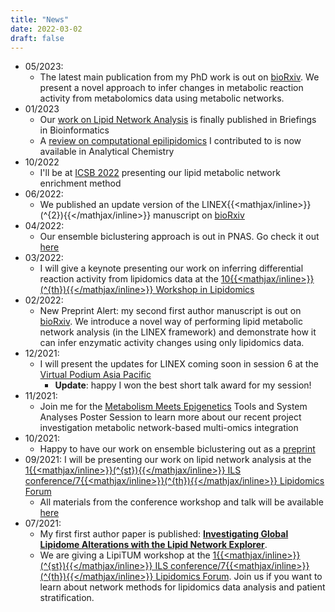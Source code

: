 ```yaml
---
title: "News"
date: 2022-03-02
draft: false
---
```


* 05/2023:
	* The latest main publication from my PhD work is out on [bioRxiv](https://www.biorxiv.org/content/10.1101/2023.05.15.540613v1.abstract). We present a novel approach to infer changes in metabolic reaction activity from metabolomics data using metabolic networks.
* 01/2023
	* Our [work on Lipid Network Analysis](https://academic.oup.com/bib/article/24/1/bbac572/6966533) is finally published in Briefings in Bioinformatics
	* A [review on computational epilipidomics](https://pubs.acs.org/doi/full/10.1021/acs.analchem.2c04406) I contributed to is now available in Analytical Chemistry
* 10/2022
 	* I'll be at [ICSB 2022](https://www.icsb2022.berlin/) presenting our lipid metabolic network enrichment method
* 06/2022:
	* We published an update version of the LINEX{{<mathjax/inline>}}\(^{2}\){{</mathjax/inline>}} manuscript on [bioRxiv](https://www.biorxiv.org/content/10.1101/2022.02.04.479101v2.abstract)
* 04/2022:
	* Our ensemble biclustering approach is out in PNAS. Go check it out [here](https://www.pnas.org/doi/10.1073/pnas.2118210119)
* 03/2022:
	* I will give a keynote presenting our work on inferring differential reaction activity from lipidomics data at the [10{{<mathjax/inline>}}\(^{th}\){{</mathjax/inline>}} Workshop in Lipidomics](http://www.cesam.ua.pt/files/FOODLIPIDOMICS2.pdf)
* 02/2022:
	* New Preprint Alert: my second first author manuscript is out on [bioRxiv](https://doi.org/10.1101/2022.02.04.479101). We introduce a novel way of performing lipid metabolic network analysis (in the LINEX framework) and demonstrate how it can infer enzymatic activity changes using only lipidomics data.
* 12/2021:
	* I will present the updates for LINEX coming soon in session 6 at the  [Virtual Podium Asia Pacific](https://virtualpodiumasiap.wixsite.com/vpap2021)
		* __Update__: happy I won the best short talk award for my session!
* 11/2021:
	* Join me for the [Metabolism Meets Epigenetics](https://www.embl.org/about/info/course-and-conference-office/events/ees21-12/) Tools and System Analyses Poster Session to learn more about our recent project investigation metabolic network-based multi-omics integration
* 10/2021:
	* Happy to have our work on ensemble biclustering out as a [preprint](https://www.biorxiv.org/content/10.1101/2021.09.30.462567v1)
* 09/2021: I will be presenting our work on lipid network analysis at the [1{{<mathjax/inline>}}\(^{st}\){{</mathjax/inline>}} ILS conference/7{{<mathjax/inline>}}\(^{th}\){{</mathjax/inline>}} Lipidomics Forum](https://ils2021.org/workshops)
	* All materials from the conference workshop and talk will be available [here](https://exbio.wzw.tum.de/ils2021)
* 07/2021:
	* My first first author paper is published: __[Investigating Global Lipidome Alterations with the Lipid Network Explorer](https://www.mdpi.com/2218-1989/11/8/488)__.
	* We are giving a LipiTUM workshop at the [1{{<mathjax/inline>}}\(^{st}\){{</mathjax/inline>}} ILS conference/7{{<mathjax/inline>}}\(^{th}\){{</mathjax/inline>}} Lipidomics Forum](https://ils2021.org/workshops). Join us if you want to learn about network methods for lipidomics data analysis and patient stratification.

